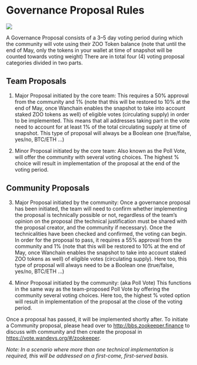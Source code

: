 
# Governance Proposal Rules

![](/governance.png)

A Governance Proposal consists of a 3–5 day voting period during which the community will vote using their ZOO Token balance (note that until the end of May, only the tokens in your wallet at time of snapshot will be counted towards voting weight)
There are in total four (4) voting proposal categories divided in two parts.


## Team Proposals

1) Major Proposal initiated by the core team: 
This requires a 50% approval from the community and 1% (note that this will be restored to 10% at the end of May, once Wanchain enables the snapshot to take into account staked ZOO tokens as well) of eligible votes (circulating supply) in order to be implemented. This means that all addresses taking part in the vote need to account for at least 1% of the total circulating supply at time of snapshot. This type of proposal will always be a Boolean one (true/false, yes/no, BTC/ETH …)

2) Minor Proposal initiated by the core team: 
Also known as the Poll Vote, will offer the community with several voting choices. The highest % choice will result in implementation of the proposal at the end of the voting period.


## Community Proposals

3) Major Proposal initiated by the community: 
Once a governance proposal has been initiated, the team will need to confirm whether implementing the proposal is technically possible or not, regardless of the team’s opinion on the proposal (the technical justification must be shared with the proposal creator, and the community if necessary). Once the technicalities have been checked and confirmed, the voting can begin. In order for the proposal to pass, it requires a 55% approval from the community and 1% (note that this will be restored to 10% at the end of May, once Wanchain enables the snapshot to take into account staked ZOO tokens as well) of eligible votes (circulating supply). Here too, this type of proposal will always need to be a Boolean one (true/false, yes/no, BTC/ETH …)

4) Minor Proposal initiated by the community: (aka Poll Vote)
This functions in the same way as the team-proposed Poll Vote by offering the community several voting choices. Here too, the highest % voted option will result in implementation of the proposal at the close of the voting period.


Once a proposal has passed, it will be implemented shortly after. To initiate a Community proposal, please head over to http://bbs.zookeeper.finance to discuss with community and then create the proposal in https://vote.wandevs.org/#/zookeeper.

_Note:_ _In a scenario where more than one technical implementation is required, this will be addressed on a first-come, first-served basis._
